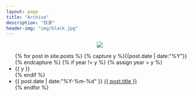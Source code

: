 ```yaml
---
layout: page
title: "Archive"
description: "目录"
header-img: "img/black.jpg"
---
```

<center>
    <p><img src="http://7xrl4p.com1.z0.glb.clouddn.com/6666.jpg" align="center"></p>
</center>

<ul class="listing">
{% for post in site.posts %}
  {% capture y %}{{post.date | date:"%Y"}}{% endcapture %}
  {% if year != y %}
    {% assign year = y %}
    <li class="listing-seperator">{{ y }}</li>
  {% endif %}
  <li class="listing-item">
    <time datetime="{{ post.date | date:"%Y-%m-%d" }}">{{ post.date | date:"%Y-%m-%d" }}</time>
    <a href="{{ post.url }}" title="{{ post.title }}">{{ post.title }}</a>
  </li>
{% endfor %}
</ul>
